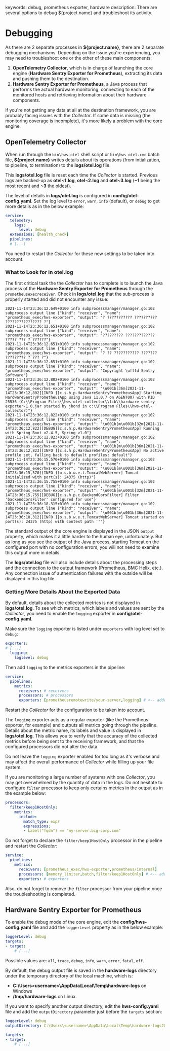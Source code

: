 keywords: debug, prometheus exporter, hardware
description: There are several options to debug ${project.name} and troubleshoot its activity.

# Debugging

As there are 2 separate processes in **${project.name}**, there are 2 separate debugging mechanisms. Depending on the issue you're experiencing, you may need to troubleshoot one or the other of these main components:

1. **OpenTelemetry Collector**, which is in charge of launching the core engine (**Hardware Sentry Exporter for Prometheus**), extracting its data and pushing them to the destination.
2. **Hardware Sentry Exporter for Prometheus**, a Java process that performs the actual hardware monitoring, connecting to each of the monitored hosts and retrieving information about their hardware components.

If you're not getting any data at all at the destination framework, you are probably facing issues with the *Collector*. If some data is missing (the monitoring coverage is incomplete), it's more likely a problem with the core engine.

## OpenTelemetry Collector

When run through the `bin\hws-otel` shell script or `bin\hws-otel.cmd` batch file, **${project.name}** writes details about its operations (from intialization, to pipeline, to termination) to the **logs/otel.log** file.

This **logs/otel.log** file is reset each time the *Collector* is started. Previous logs are backed-up as **otel~1.log**, **otel~2.log** and **otel~3.log** (**~1** being the most recent and **~3** the oldest).

The level of details in **logs/otel.log** is configured in **config/otel-config.yaml**. Set the log level to `error`, `warn`, `info` (default), or `debug` to get more details as in the below example:

```yaml
service:
  telemetry:
    logs:
      level: debug
  extensions: [health_check]
  pipelines:
  # [...]
```

You need to restart the *Collector* for these new settings to be taken into account.

### What to Look for in otel.log

The first critical task the the *Collector* has to complete is to launch the Java process of the **Hardware Sentry Exporter for Prometheus** through the `prometheusexecreceiver`. Check in **logs/otel.log** that the sub-process is properly started and did not encounter any issue:

```log
2021-11-14T23:36:12.649+0100 info subprocessmanager/manager.go:102 subprocess output line {"kind": "receiver", "name": "prometheus_exec/hws-exporter", "output": "? ??????????? ??????????  ???????????????? ?"}
2021-11-14T23:36:12.651+0100 info subprocessmanager/manager.go:102 subprocess output line {"kind": "receiver", "name": "prometheus_exec/hws-exporter", "output": "????????? ?????????????   ????? ??? ? ??????"}
2021-11-14T23:36:12.651+0100 info subprocessmanager/manager.go:102 subprocess output line {"kind": "receiver", "name": "prometheus_exec/hws-exporter", "output": "? ?? ??????????? ???????  ????????? ? ??? ?"}
2021-11-14T23:36:12.651+0100 info subprocessmanager/manager.go:102 subprocess output line {"kind": "receiver", "name": "prometheus_exec/hws-exporter", "output": "Copyright \ufffd Sentry Software"}
2021-11-14T23:36:12.802+0100 info subprocessmanager/manager.go:102 subprocess output line {"kind": "receiver", "name": "prometheus_exec/hws-exporter", "output": "\u001b[36m[2021-11-14T23:36:12,802][INFO ][c.s.h.p.HardwareSentryPrometheusApp] Starting HardwareSentryPrometheusApp using Java 11.0.7 on AGENT007 with PID 25536 (C:\\Program Files\\hws-otel-collector\\lib\\hardware-sentry-exporter-1.0.jar started by jbond in c:\\Program Files\\hws-otel-collector)"}
2021-11-14T23:36:12.822+0100 info subprocessmanager/manager.go:102 subprocess output line {"kind": "receiver", "name": "prometheus_exec/hws-exporter", "output": "\u001b[m\u001b[32m[2021-11-14T23:36:12,822][DEBUG][c.s.h.p.HardwareSentryPrometheusApp] Running with Spring Boot v2.4.5, Spring v1.0"}
2021-11-14T23:36:12.823+0100 info subprocessmanager/manager.go:102 subprocess output line {"kind": "receiver", "name": "prometheus_exec/hws-exporter", "output": "\u001b[m\u001b[36m[2021-11-14T23:36:12,823][INFO ][c.s.h.p.HardwareSentryPrometheusApp] No active profile set, falling back to default profiles: default"}
2021-11-14T23:36:15.570+0100 info subprocessmanager/manager.go:102 subprocess output line {"kind": "receiver", "name": "prometheus_exec/hws-exporter", "output": "\u001b[m\u001b[36m[2021-11-14T23:36:15,570][INFO ][o.s.b.w.e.t.TomcatWebServer] Tomcat initialized with port(s): 24375 (http)"}
2021-11-14T23:36:15.755+0100 info subprocessmanager/manager.go:102 subprocess output line {"kind": "receiver", "name": "prometheus_exec/hws-exporter", "output": "\u001b[m\u001b[32m[2021-11-14T23:36:15,755][DEBUG][c.s.h.p.c.BackendCorsFilter] Filter 'backendCorsFilter' configured for use"}
2021-11-14T23:36:18.315+0100 info subprocessmanager/manager.go:102 subprocess output line {"kind": "receiver", "name": "prometheus_exec/hws-exporter", "output": "\u001b[m\u001b[36m[2021-11-14T23:36:18,312][INFO ][o.s.b.w.e.t.TomcatWebServer] Tomcat started on port(s): 24375 (http) with context path ''"}
```

The standard output of the core engine is displayed in the JSON `output` property, which makes it a little harder to the human eye, unfortunately. But as long as you see the output of the Java process, starting Tomcat on the configured port with no configuration errors, you will not need to examine this output more in details.

The **logs/otel.log** file will also include details about the processing steps and the connection to the output framework (Prometheus, BMC Helix, etc.). Any connection issue of authentication failures with the outside will be displayed in this log file.

### Getting More Details About the Exported Data

By default, details about the collected metrics is not displayed in **logs/otel.log**. To see which metrics, which labels and values are sent by the *Collector*, you need to enable the `logging` exporter in **config/otel-config.yaml**.

Make sure the `logging` exporter is listed under `exporters` with log level set to `debug`:

```yaml
exporters:
# [...]
  logging:
    loglevel: debug
```

Then add `logging` to the metrics exporters in the pipeline:

```yaml
service:
  pipelines:
    metrics:
      receivers: # receivers
      processors: # processors
      exporters: [prometheusremotewrite/your-server,logging] # <-- added logging
```

Restart the *Collector* for the configuration to be taken into account.

The `logging` exporter acts as a regular exporter (like the Prometheus exporter, for example) and outputs all metrics going through the pipeline. Details about the metric name, its labels and value is displayed in **logs/otel.log**. This allows you to verify that the accuracy of the collected metrics before being sent to the receiving framework, and that the configured processors did not alter the data.

Do not leave the `logging` exporter enabled for too long as it's verbose and may affect the overall performance of *Collector* while filling up your file system.

If you are monitoring a large number of systems with one *Collector*, you may get overwhelmed by the quantity of data in the logs. Do not hesitate to configure `filter` processor to keep only certains metrics in the output as in the example below:

```yaml
processors:
  filter/keep1HostOnly:
    metrics:
      include:
        match_type: expr
        expressions:
        - Label("fqdn") == "my-server.big-corp.com"
```

Do not forget to declare the `filter/keep1HostOnly` processor in the pipeline and restart the *Collector*:

```yaml
service:
  pipelines:
    metrics:
      receivers: [prometheus_exec/hws-exporter,prometheus/internal]
      processors: [memory_limiter,batch,filter/keep1HostOnly] # <-- added filter
      exporters: # exporters
```

Also, do not forget to remove the `filter` processor from your pipeline once the troubleshooting is completed.

## Hardware Sentry Exporter for Prometheus

To enable the debug mode of the core engine, edit the **config/hws-config.yaml** file and add the `loggerLevel` property as in the below example:

```yaml
loggerLevel: debug
targets:
- target:
    # [...]
```

Possible values are: `all`, `trace`, `debug`, `info`, `warn`, `error`, `fatal`, `off`.

By default, the debug output file is saved in the **hardware-logs** directory under the temporary directory of the local machine, which is:

* **C:\Users\<username>\AppData\Local\Temp\hardware-logs** on Windows
* **/tmp/hardware-logs** on Linux.

If you want to specify another output directory, edit the **hws-config.yaml** file and add the `outputDirectory` parameter just before the `targets` section:

```yaml
loggerLevel: debug
outputDirectory: C:\Users\<username>\AppData\Local\Temp\hardware-logs2021

targets:
- target:
    # [...]
```
